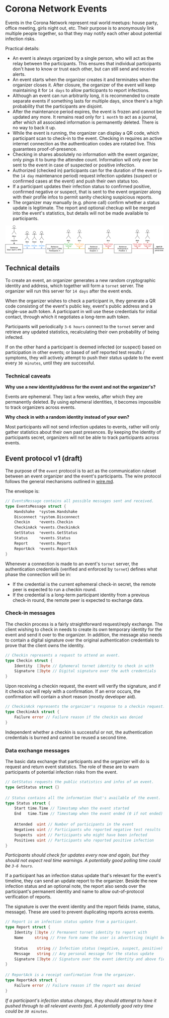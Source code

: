 # Corona Network Events

Events in the Corona Network represent real world meetups: house party, office meeting, girls night out, etc. Their purpose is to anonymously link multiple people together, so that they may notify each other about potential infection risks.

Practical details:

- An event is always organized by a single person, who will act as the relay between the participants. This ensures that individual participants don't have to know or trust each other, but can still send and receive alerts.
- An event starts when the organizer creates it and terminates when the organizer closes it. After closure, the organizer of the event will keep maintaining it for `14 days` to allow participants to report infections.
- Although an event can run arbitrarily long, it is recommended to create separate events if something lasts for multiple days, since there's a high probability that the participants are disjoint.
- After the maintenance period expires, the event is frozen and cannot be updated any more. It remains read only for `1 month` to act as a journal, after which all associated information is permanently deleted. There is no way to back it up.
- While the event is running, the organizer can display a QR code, which participant scan to check-in to the event. Checking in requires an active internet connection as the authentication codes are rotated live. This guarantees proof-of-presence.
- Checking in shares absolutely no information with the event organizer, only pings it to bump the attendee count. Information will only ever be sent to the event in case of suspected or positive infection.
- Authorized (checked in) participants can for the duration of the event (+ the `14 day` maintenance period) request infection updates (suspect or confirmed cases at the event) and push their own status too.
- If a participant updates their infection status to confirmed positive, confirmed negative or suspect, that is sent to the event organizer along with their profile infos to permit sanity checking suspicious reports.
- The organizer may manually (e.g. phone call) confirm whether a status update is legitimate. The report and optional checkup will be merged into the event's statistics, but details will not be made available to participants.

![Event Example](images/events_example.png)

## Technical details

To create an event, an organizer generates a new random cryptographic identity and address, which together will form a `tornet` server. The organizer will run this server for `14 days` after the event ends.

When the organizer wishes to check a participant in, they generate a QR code consisting of the event's public key, event's public address and a single-use auth token. A participant in will use these credentials for initial contact, through which it negotiates a long-term auth token.

Participants will periodically `3-6 hours` connect to the `tornet` server and retrieve any updated statistics, recalculating their own probability of being infected.

If on the other hand a participant is deemed infected (or suspect) based on participation in other events; or based of self reported test results / symptoms, they will actively attempt to push their status update to the event every `30 minutes`, until they are successful.

### Technical caveats

**Why use a new identity/address for the event and not the organizer's?**

Events are ephemeral. They last a few weeks, after which they are permanently deleted. By using ephemeral identities, it becomes impossible to track organizers across events.

**Why check in with a random identity instead of your own?**

Most participants will not send infection updates to events, rather will only gather statistics about their own past presences. By keeping the identity of participants secret, organizers will not be able to track participants across events.

## Event protocol v1 (draft)

The purpose of the `event` protocol is to act as the communication ruleset between an event organizer and the event's participants. The wire protocol follows the general mechanisms outlined in [wire.md](./wire.md).

The envelope is:

```go
// EventsMessage contains all possible messages sent and received.
type EventsMessage struct {
	Handshake  *system.Handshake
	Disconnect *system.Disconnect
	Checkin    *events.Checkin
	CheckinAck *events.CheckinAck
	GetStatus  *events.GetStatus
	Status     *events.Status
	Report     *events.Report
	ReportAck  *events.ReportAck
}
```

Whenever a connection is made to an event's `tornet` server, the authentication credentials (verified and enforced by `tornet`) defines what phase the connection will be in:

- If the credential is the current ephemeral check-in secret, the remote peer is expected to run a checkin round.
- If the credential is a long-term participant identity from a previous check-in round, the remote peer is expected to exchange data.

### Check-in messages

The checkin process is a fairly straightforward request/reply exchange. The client wishing to check in needs to create its own temporary identity for the event and send it over to the organizer. In addition, the message also needs to contain a digital signature over the original authentication credentials to prove that the client owns the identity.

```go
// Checkin represents a request to attend an event.
type Checkin struct {
	Identity  []byte // Ephemeral tornet identity to check in with
	Signature []byte // Digital signature over the auth credentials 
}
```

Upon receiving a checkin request, the event will verify the signature, and if it checks out will reply with a confirmation. If an error occurs, the confirmation will contain a short reason (mostly developer aid).

```go
// CheckinAck represents the organizer's response to a checkin request.
type CheckinAck struct {
	Failure error // Failure reason if the checkin was denied
}
```

Independent whether a checkin is successful or not, the authentication credentials is burned and cannot be reused a second time.

### Data exchange messages

The basic data exchange that participants and the organizer will do is request and return event statistics. The role of these are to warn participants of potential infection risks from the event.

```go
// GetStatus requests the public statistics and infos of an event.
type GetStatus struct {}

// Status contains all the information that's available of the event.
type Status struct {
	Start time.Time // Timestamp when the event started
	End   time.Time // Timestamp when the event ended (0 if not ended)

	Attended  uint // Number of participants in the event
	Negatives uint // Participants who reported negative test results
	Suspects  uint // Participants who might have been infected
	Positives uint // Participants who reported positive infection 
}
```

*Participants should check for updates every now and again, but they should not expect real time warnings. A potentially good polling time could be `3-6 hours`.*

If a participant has an infection status update that's relevant for the event's timeline, they can send an update report to the organizer. Beside the new infection status and an optional note, the report also sends over the participant's permanent identity and name to allow out-of-protocol verification of reports.

The signature is over the event identity and the report fields (name, status, message). These are used to prevent duplicating reports across events.

```go
// Report is an infection status update from a participant.
type Report struct {
	Identity []byte // Permanent tornet identity to report with
	Name     string // Free form name the user is advertising (might be fake)

	Status    string // Infection status (negative, suspect, positive)
	Message   string // Any personal message for the status update
	Signature []byte // Signature over the event identity and above fields
}

// ReportAck is a receipt confirmation from the organizer.
type ReportAck struct {
	Failure error // Failure reason if the report was denied
}
```

*If a participant's infection status changes, they should attempt to have it pushed through to all relevant events fast. A potentially good retry time could be `30 minutes`.*
